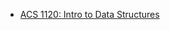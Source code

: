 - [ACS 1120: Intro to Data Structures](https://github.com/tech-at-du/acs-1120-intro-data-structures)
